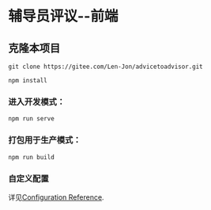 # 辅导员评议--前端

## 克隆本项目

```
git clone https://gitee.com/Len-Jon/advicetoadvisor.git
```

```
npm install
```

### 进入开发模式：
```
npm run serve
```

### 打包用于生产模式：
```
npm run build
```

### 自定义配置
详见[Configuration Reference](https://cli.vuejs.org/config/).
